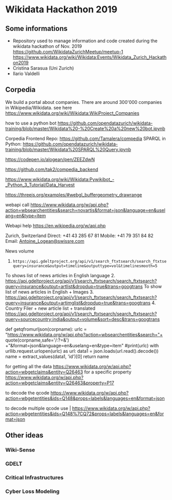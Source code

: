 # Wikidata Hackathon 2019
## Some informations
- Repository used to manage information and code created during the wikidata hackathon of Nov. 2019 https://github.com/WikidataZurichMeetup/meetup-1
https://www.wikidata.org/wiki/Wikidata:Events/Wikidata_Zurich_Hackathon2019
- Cristina Sarasua (Uni Zurich)
- Ilario Valdelli

## Corpedia
We build a portal about companies. 
There are around 300'000 companies in Wikipedia/Wikidata.
see here https://www.wikidata.org/wiki/Wikidata:WikiProject_Companies

how to use a python bot
https://github.com/opendatazurich/wikidata-training/blob/master/Wikidata%20-%20Create%20a%20new%20bot.ipynb

Corpedia Frontend Repo: https://github.com/Tamalera/compedia
SPARQL in Python: https://github.com/opendatazurich/wikidata-training/blob/master/Wikidata%20SPARQL%20Query.ipynb

https://codepen.io/alogean/pen/ZEEZdwN

https://github.com/tak2/compedia_backend

https://www.wikidata.org/wiki/Wikidata:Pywikibot_-_Python_3_Tutorial/Data_Harvest

https://threejs.org/examples/#webgl_buffergeometry_drawrange

webapi call
https://www.wikidata.org/w/api.php?action=wbsearchentities&search=novartis&format=json&language=en&uselang=en&type=item

Webapi help
https://en.wikipedia.org/w/api.php

Zurich, Switzerland
Direct: +41 43 285 67 81 Mobile: +41 79 351 84 82 Email: Antoine_Logean@swissre.com
 
 
News volume
1.     https://api.gdeltproject.org/api/v1/search_ftxtsearch/search_ftxtsearch?query=insurance&output=timeline&outputtype=vol&timelinesmooth=5
To shows list of news articles in English language
2.     https://api.gdeltproject.org/api/v1/search_ftxtsearch/search_ftxtsearch?query=insurance&output=artlist&dropdup=true&trans=googtrans
To show list of news articles in English + Images
3.     https://api.gdeltproject.org/api/v1/search_ftxtsearch/search_ftxtsearch?query=insurance&output=artimglist&dropdup=true&trans=googtrans
4.     Country Filer +  new article list + translated
https://api.gdeltproject.org/api/v1/search_ftxtsearch/search_ftxtsearch?query=sourcecountry:india&output=volume&sort=desc&trans=googtrans

def getqfromurljson(corpname):
    urlc = "https://www.wikidata.org/w/api.php?action=wbsearchentities&search="+ quote(corpname,safe='/:?=&') +"&format=json&language=en&uselang=en&type=item"
    #print(urlc)
    with urllib.request.urlopen(urlc) as url:
        data1 = json.loads(url.read().decode())
        name = extract_values(data1, 'id')[0]
    return name
    
for getting all the data
https://www.wikidata.org/w/api.php?action=wbgetclaims&entity=Q26463
for a specific property
https://www.wikidata.org/w/api.php?action=wbgetclaims&entity=Q26463&property=P17

to decode the qcode
https://www.wikidata.org/w/api.php?action=wbgetentities&ids=Q148&props=labels&languages=en&format=json

to decode multiple qcode use |
https://www.wikidata.org/w/api.php?action=wbgetentities&ids=Q148%7CQ72&props=labels&languages=en&format=json


## Other ideas

### Wiki-Sense

### GDELT

### Critical Infrastructures

### Cyber Loss Modeling 

